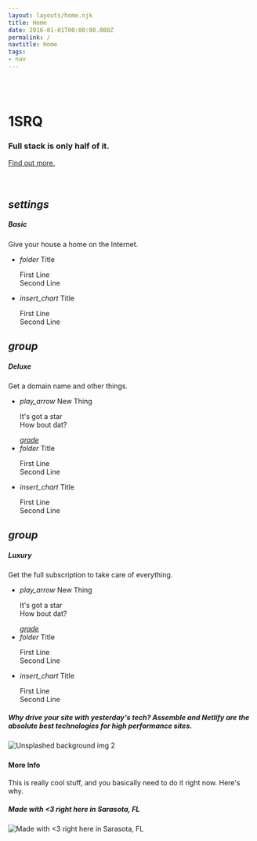 ```yaml
---
layout: layouts/home.njk
title: Home
date: 2016-01-01T00:00:00.000Z
permalink: /
navtitle: Home
tags:
- nav
---
```


<div id="index-banner" class="header-container" data-property="{
    videoURL:'https://www.youtube.com/watch?v=CWPdmlLt1qI',
    containment:'self',
    autoPlay:true,
    showControls:false,
    mute:true,
    startAt:120,
    loop:true,
    opacity:1,
    quality:'highres',
    stopMovieOnBlur:false}">
  <div class="section no-pad-bot">
    <div class="container">
<br><br>
<h1 class="header center">1SRQ</h1>
<div class="row center">
<h3 class="header col s12 light">Full stack is only half of it.</h3>
</div>
<div class="row center">
<a href="#" id="download-button" class="btn-large waves-effect waves-light teal lighten-1">Find out more.</a>
</div>
<br><br>
    </div>
  </div>
</div>


<div class="container">
  <div class="section">
<div class="row">
  <div class="col s12 m4">
    <div class="icon-block">
<h2 class="center brown-text"><i class="material-icons">settings</i></h2>
<h5 class="center">Basic</h5>

<p class="flow-text">Give your house a home on the Internet.</p>

<ul class="collection">
  <li class="collection-item avatar">
    <i class="material-icons circle">folder</i>
    <span class="title">Title</span>
    <p>First Line <br>
        Second Line
    </p>
  </li>
  <li class="collection-item avatar">
    <i class="material-icons circle green">insert_chart</i>
    <span class="title">Title</span>
    <p>First Line <br>
        Second Line
    </p>
  </li>
</ul>
        </div>
      </div>

<div class="col s12 m4">
<div class="icon-block">
<h2 class="center brown-text"><i class="material-icons">group</i></h2>
<h5 class="center">Deluxe</h5>

<p class="flow-text">Get a domain name and other things.</p>

<ul class="collection">
  <li class="collection-item avatar">
    <i class="material-icons circle red">play_arrow</i>
    <span class="title">New Thing</span>
    <p>It's got a star<br>
        How bout dat?
    </p>
    <a href="#!" class="secondary-content"><i class="material-icons">grade</i></a>
  </li>
  <li class="collection-item avatar">
    <i class="material-icons circle">folder</i>
    <span class="title">Title</span>
    <p>First Line <br>
        Second Line
    </p>
  </li>
  <li class="collection-item avatar">
    <i class="material-icons circle green">insert_chart</i>
    <span class="title">Title</span>
    <p>First Line <br>
        Second Line
    </p>
  </li>
</ul>

</div>
</div>

<div class="col s12 m4">
<div class="icon-block">
<h2 class="center brown-text"><i class="material-icons">group</i></h2>
<h5 class="center">Luxury</h5>

<p class="flow-text">Get the full subscription to take care of everything.</p>

<ul class="collection">
  <li class="collection-item avatar">
    <i class="material-icons circle red">play_arrow</i>
    <span class="title">New Thing</span>
    <p>It's got a star<br>
        How bout dat?
    </p>
    <a href="#!" class="secondary-content"><i class="material-icons">grade</i></a>
  </li>
  <li class="collection-item avatar">
    <i class="material-icons circle">folder</i>
    <span class="title">Title</span>
    <p>First Line <br>
        Second Line
    </p>
  </li>
  <li class="collection-item avatar">
    <i class="material-icons circle green">insert_chart</i>
    <span class="title">Title</span>
    <p>First Line <br>
        Second Line
    </p>
  </li>
</ul>
        </div>
      </div>
    </div>
  </div>
</div>


<div class="parallax-container valign-wrapper">
  <div class="section no-pad-bot">
    <div class="container">
      <div class="row center">
        <h5 class="header col s12 light">Why drive your site with yesterday's tech? Assemble and Netlify are the absolute best technologies for high performance sites.</h5>
      </div>
    </div>
  </div>
  <div class="parallax"><img src="img/turbo_dans_jeep_1920x1280.jpg" alt="Unsplashed background img 2"></div>
</div>

<div class="container">
  <div class="section">

<div class="row">
  <div class="col s12 center">

<h3><i class="mdi-content-send brown-text"></i></h3>
<h4>More Info</h4>

This is really cool stuff, and you basically need to do it right now. Here's why.

  </div>
</div>

  </div>
</div>


<div class="parallax-container valign-wrapper">
  <div class="section no-pad-bot">
    <div class="container">
      <div class="row center">
        <h5 class="header col s12 light">Made with 	&lt;3 right here in Sarasota, FL</h5>
      </div>
    </div>
  </div>
  <div class="parallax"><img src="img/unity_1920x1280.jpg" alt="Made with <3 right here in Sarasota, FL"></div>
</div>
